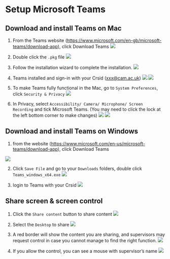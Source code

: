 # Setup Microsoft Teams

## Download and install Teams on Mac

1. From the Teams website (https://www.microsoft.com/en-gb/microsoft-teams/download-app), click Download Teams
   ![](statics/setup_1.png)

2. Double click the `.pkg` file
   ![](statics/setup_2.png)

3. Follow the installation wizard to complete the installation.
   ![](statics/setup_3.png)

4. Teams installed and sign-in with your Crsid (xxx@cam.ac.uk)
   ![](statics/setup_4_1.png)
   ![](statics/setup_4_2.png)

5. To make Teams fully functional in the Mac, go to `System Preferences`, click `Security & Privacy`
   ![](statics/setup_5.png)

6. In Privacy, select `Accessibility/ Camera/ Microphone/ Screen Recording` and tick Microsoft Teams. (You may need to click the lock at the left bottom corner to make changes)
   ![](statics/setup_6_1.png)
   ![](statics/setup_6_2.png)

## Download and install Teams on Windows

1. from the website (https://www.microsoft.com/en-us/microsoft-teams/download-app), click Download Teams

![](statics/setup_7.png)

2. Click `Save File` and go to your `Downloads` folders, double click `Teams_windows_x64.exe`
   ![](statics/setup_8.png)

3. login to Teams with your Crsid
   ![](statics/setup_9.png)

## Share screen & screen control

1. Click the `Share content` button to share content
   ![](statics/setup_10.png)

2. Select the `Desktop` to share
   ![](statics/setup_11.png)

3. A red border will show the content you are sharing, and supervisors may request control in case you cannot manage to find the right function.
   ![](statics/setup_12.png)

4. If you allow the control, you can see a mouse with supervisor’s name
   ![](statics/setup_13.png)
